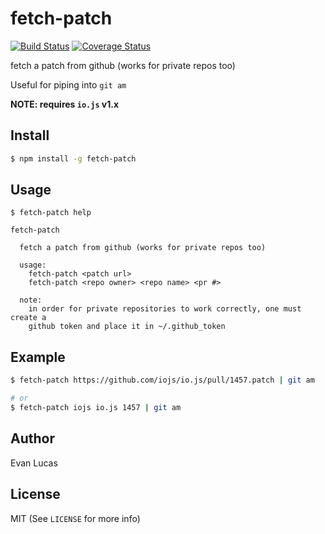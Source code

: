 # fetch-patch

[![Build Status](https://travis-ci.org/evanlucas/fetch-patch.svg)](https://travis-ci.org/evanlucas/fetch-patch)
[![Coverage Status](https://coveralls.io/repos/evanlucas/fetch-patch/badge.svg?branch=master&service=github)](https://coveralls.io/github/evanlucas/fetch-patch?branch=master)

fetch a patch from github (works for private repos too)

Useful for piping into `git am`

**NOTE: requires `io.js` v1.x**

## Install

```bash
$ npm install -g fetch-patch
```

## Usage

```
$ fetch-patch help

fetch-patch

  fetch a patch from github (works for private repos too)

  usage:
    fetch-patch <patch url>
    fetch-patch <repo owner> <repo name> <pr #>

  note:
    in order for private repositories to work correctly, one must create a
    github token and place it in ~/.github_token
```

## Example

```bash
$ fetch-patch https://github.com/iojs/io.js/pull/1457.patch | git am

# or
$ fetch-patch iojs io.js 1457 | git am
```

## Author

Evan Lucas

## License

MIT (See `LICENSE` for more info)
